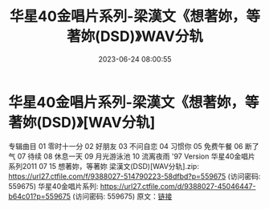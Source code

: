 ﻿---
title: 华星40金唱片系列-梁漢文《想著妳，等著妳(DSD)》WAV分轨
date: 2023-06-24 08:00:55
categories: WAV车载音乐、镜像
tags: 华语中文
---
# 华星40金唱片系列-梁漢文《想著妳，等著妳(DSD)》[WAV分轨]

专辑曲目
01 零时十一分
02 好朋友
03 不问自恋
04 习惯你
05 免费午餐
06 断了气
07 待续
08 休息一天
09 月光游泳池
10 流离夜雨 '97 Version
华星40金唱片系列2011 07 15 想著妳，等著妳 梁漢文(DSD)[WAV分轨].zip: https://url27.ctfile.com/f/9388027-514790223-58dfbd?p=559675
(访问密码: 559675)
华星40金唱片系列: https://url27.ctfile.com/d/9388027-45046447-b64c01?p=559675
(访问密码: 559675)
原文：[链接](https://blog.sina.com.cn/s/blog_1647c7e76010312gx.html)